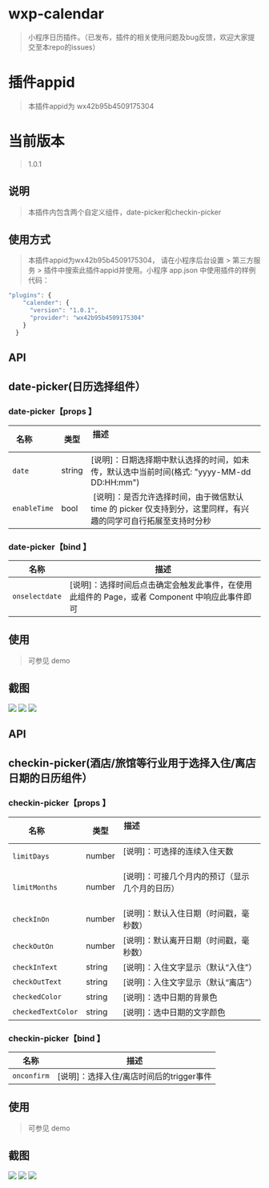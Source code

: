 # wxp-calendar

> 小程序日历插件。（已发布，插件的相关使用问题及bug反馈，欢迎大家提交至本repo的issues）

# 插件appid

> 本插件appid为 wx42b95b4509175304

# 当前版本
> 1.0.1

## 说明

> 本插件内包含两个自定义组件，date-picker和checkin-picker

## 使用方式

> 本插件appid为wx42b95b4509175304， 请在小程序后台设置 > 第三方服务 > 插件中搜索此插件appid并使用。小程序 app.json 中使用插件的样例代码：
```javascript
"plugins": {
    "calender": {
      "version": "1.0.1",
      "provider": "wx42b95b4509175304"
    }
  }
```

## API
## date-picker(日历选择组件）

### date-picker【props 】

| 名称         | 类型|描述                                                                                                           |
| ------------ |--- |-------------------------------------------------------------------------------------------------------------- |
| `date`       |string |[说明]：日期选择期中默认选择的时间，如未传，默认选中当前时间(格式: "yyyy-MM-dd DD:HH:mm")                                                   |
| `enableTime` |bool | [说明]：是否允许选择时间，由于微信默认 time 的 picker 仅支持到分，这里同样，有兴趣的同学可自行拓展至支持时分秒 |

### date-picker【bind 】

| 名称           | 描述                                                                                         |
| -------------- | -------------------------------------------------------------------------------------------- |
| `onselectdate` | [说明]：选择时间后点击确定会触发此事件，在使用此组件的 Page，或者 Component 中响应此事件即可 |

## 使用

> 可参见 demo

## 截图

![](https://github.com/yautah/wxp-calendar/blob/master/snapshots/1.png?raw=true)
![](https://github.com/yautah/wxp-calendar/blob/master/snapshots/2.png?raw=true)
![](https://github.com/yautah/wxp-calendar/blob/master/snapshots/3.png?raw=true)




## API
## checkin-picker(酒店/旅馆等行业用于选择入住/离店日期的日历组件）

### checkin-picker【props 】

| 名称         | 类型|描述                                                                                                           |
| ------------ | --- |-------------------------------------------------------------------------------------------------------------- |
| `limitDays`       |number |[说明]：可选择的连续入住天数                                                  |
| `limitMonths`       |number |[说明]：可接几个月内的预订（显示几个月的日历）                                                   |
| `checkInOn`       |number |[说明]：默认入住日期（时间戳，毫秒数） |
| `checkOutOn`       |number |[说明]：默认离开日期（时间戳，毫秒数） |
| `checkInText`       | string|[说明]：入住文字显示（默认“入住”）|
| `checkOutText` | string |[说明]：入住文字显示（默认“离店”） |
| `checkedColor` | string |[说明]：选中日期的背景色 |
| `checkedTextColor` | string |[说明]：选中日期的文字颜色 |

### checkin-picker【bind 】

| 名称           | 描述                                                                                         |
| -------------- | -------------------------------------------------------------------------------------------- |
| `onconfirm` | [说明]：选择入住/离店时间后的trigger事件 |

## 使用

> 可参见 demo

## 截图

![](https://github.com/yautah/wxp-calendar/blob/master/snapshots/4.png?raw=true)
![](https://github.com/yautah/wxp-calendar/blob/master/snapshots/5.png?raw=true)
![](https://github.com/yautah/wxp-calendar/blob/master/snapshots/6.png?raw=true)
